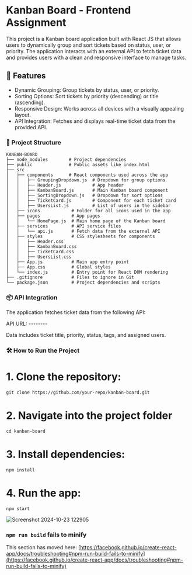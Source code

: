 # Kanban Board - Frontend Assignment

This project is a Kanban board application built with React JS that allows users to dynamically group and sort tickets based on status, user, or priority. The application interacts with an external API to fetch ticket data and provides users with a clean and responsive interface to manage tasks.

## 📑 Features

- Dynamic Grouping: Group tickets by status, user, or priority.
- Sorting Options: Sort tickets by priority (descending) or title (ascending).
- Responsive Design: Works across all devices with a visually appealing layout.
- API Integration: Fetches and displays real-time ticket data from the provided API.

### 📂 Project Structure

```
KANBAN-BOARD
├── node_modules        # Project dependencies
├── public              # Public assets like index.html
├── src
│   ├── components      # React components used across the app
│   │   ├── GroupingDropdown.js  # Dropdown for group options
│   │   ├── Header.js            # App header
│   │   ├── KanbanBoard.js       # Main Kanban board component
│   │   ├── SortingDropdown.js   # Dropdown for sort options
│   │   ├── TicketCard.js        # Component for each ticket card
│   │   ├── UsersList.js         # List of users in the sidebar
│   ├── icons            # Folder for all icons used in the app
│   ├── pages            # App pages
│   │   └── HomePage.js  # Main home page of the Kanban board
│   ├── services         # API service files
│   │   └── api.js       # Fetch data from the external API
│   ├── styles           # CSS stylesheets for components
│   │   ├── Header.css
│   │   ├── KanbanBoard.css
│   │   ├── TicketCard.css
│   │   ├── UsersList.css
│   ├── App.js           # Main app entry point
│   ├── App.css          # Global styles
│   └── index.js         # Entry point for React DOM rendering
├── .gitignore           # Files to ignore in Git
└── package.json         # Project dependencies and scripts
```

### 📦 API Integration
The application fetches ticket data from the following API:

API URL: --------

Data includes ticket title, priority, status, tags, and assigned users.

### 🛠️ How to Run the Project

# 1. Clone the repository:
```
git clone https://github.com/your-repo/kanban-board.git
```
# 2. Navigate into the project folder
```
cd kanban-board
```
# 3. Install dependencies:
```
npm install
```
# 4. Run the app:
```
npm start
```
![Screenshot 2024-10-23 122905](https://github.com/user-attachments/assets/5b66e1e6-ece8-4d5d-b8a4-fb3db1fbc964)


### `npm run build` fails to minify

This section has moved here: [https://facebook.github.io/create-react-app/docs/troubleshooting#npm-run-build-fails-to-minify](https://facebook.github.io/create-react-app/docs/troubleshooting#npm-run-build-fails-to-minify)
